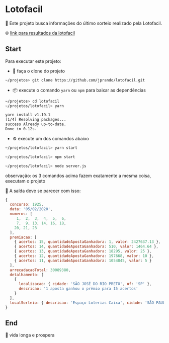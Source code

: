 # Lotofacil

🎲 Este projeto busca informações do último sorteio realizado pela Lotofacil.

🌐 [link para resultados da lotofacil](http://loterias.caixa.gov.br/wps/portal/loterias/landing/lotofacil/)

## Start

Para executar este projeto:
- 🤲 faça o clone do projeto
```sh
~/projetos> git clone https://github.com/jprando/lotofacil.git
```
- 📦 execute o comando `yarn` ou `npm` para baixar as dependências
```sh
~/projetos> cd lotofacil
~/projetos/lotofacil> yarn

yarn install v1.19.1
[1/4] Resolving packages...
success Already up-to-date.
Done in 0.12s.
```
- ⚙️ execute um dos comandos abaixo

```sh
~/projetos/lotofacil> yarn start
```
```sh
~/projetos/lotofacil> npm start
```
```sh
~/projetos/lotofacil> node server.js
```

observação: os 3 comandos acima fazem exatamente a mesma coisa, executam o projeto

📝 A saída deve se parecer com isso:

```javascript
{
  concurso: 1925,
  data: '05/02/2020',      
  numeros: [
     1,  2,  3,  4,  5,  6,
     7,  9, 13, 14, 16, 18,
    20, 21, 23
  ],
  premiacao: [
    { acertos: 15, quantidadeApostaGanhadora: 1, valor: 2427637.13 },
    { acertos: 14, quantidadeApostaGanhadora: 510, valor: 1464.64 },
    { acertos: 13, quantidadeApostaGanhadora: 18295, valor: 25 },
    { acertos: 12, quantidadeApostaGanhadora: 197668, valor: 10 },
    { acertos: 11, quantidadeApostaGanhadora: 1054845, valor: 5 }
  ],
  arrecadacaoTotal: 30089380,
  detalhamento: [
    {
      localizacao: { cidade: 'SÃO JOSÉ DO RIO PRETO', uf: 'SP' },
      descricao: '1 aposta ganhou o prêmio para 15 acertos'
    }
  ],
  localSorteio: { descricao: 'Espaço Loterias Caixa', cidade: 'SÃO PAULO', uf: 'SP' }
}
```

## End

 🖖 vida longa e prospera
